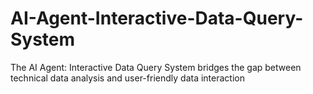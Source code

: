 # AI-Agent-Interactive-Data-Query-System
The AI Agent: Interactive Data Query System bridges the gap between  technical data analysis and user-friendly data interaction
